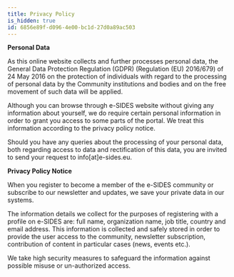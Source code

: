 ```yaml
---
title: Privacy Policy
is_hidden: true
id: 6856e89f-d096-4e00-bc1d-27d0a89ac503
---
```

**Personal Data**

As this online website collects and further processes personal data, the General Data Protection Regulation (GDPR) (Regulation (EU) 2016/679) of 24 May 2016 on the protection of individuals with regard to the processing of personal data by the Community institutions and bodies and on the free movement of such data will be applied.

Although you can browse through e-SIDES website without giving any information about yourself, we do require certain personal information in order to grant you access to some parts of the portal. We treat this information according to the privacy policy notice.

Should you have any queries about the processing of your personal data, both regarding access to data and rectification of this data, you are invited to send your request to info[at]e-sides.eu.

**Privacy Policy Notice** 

When you register to become a member of the e-SIDES community or subscribe to our newsletter and updates, we save your private data in our systems.

The information details we collect for the purposes of registering with a profile on e-SIDES are: full name, organization name, job title, country and email address. This information is collected and safely stored in order to provide the user access to the community, newsletter subscription, contribution of content in particular cases (news, events etc.).

We take high security measures to safeguard the information against possible misuse or un-authorized access.